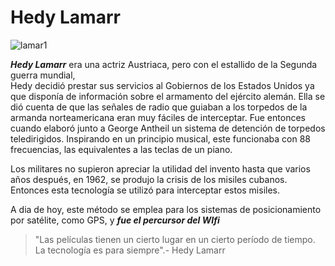

# Hedy Lamarr

![lamar1](https://user-images.githubusercontent.com/114906778/194814913-eb10a5fe-afa6-43be-a437-16cdac17da65.png)
   
     
      
       
   ***Hedy Lamarr*** era una actriz Austriaca, pero con el estallido de la Segunda guerra mundial,   
Hedy decidió prestar sus servicios al Gobiernos de los Estados Unidos ya que disponía de información sobre el armamento del ejército alemán.
Ella se dió cuenta de que las señales de radio que guiaban a los torpedos de la armanda norteamericana eran muy fáciles de interceptar. 
Fue entonces cuando elaboró junto a George Antheil un sistema de detención de torpedos teledirigidos. Inspirando en un principio musical,
este funcionaba con 88 frecuencias, las equivalentes a las teclas de un piano.  
  
   Los militares no supieron apreciar la utilidad del invento hasta que varios años después, en 1962, se produjo la crisis de los misiles cubanos. 
Entonces esta tecnología se utilizó para interceptar estos misiles.   
  
   A dia de hoy, este método se emplea para los sistemas de posicionamiento por satélite, como GPS, y ***fue el percursor del WIfi***
  
>"Las películas tienen un cierto lugar en un cierto período de tiempo. La tecnología es para siempre".- Hedy Lamarr
